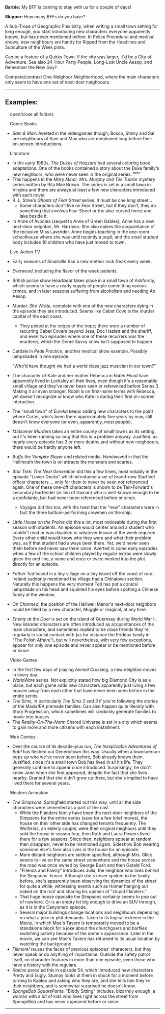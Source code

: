 **Barbie:** My BFF is coming to stay with us for a couple of days!

**Skipper:** How many BFFs do you have?

A Sub-Trope of Geographic Flexibility, when writing a small town setting for long enough, you start introducing new characters everyone apparently knows, but has never mentioned before. In Police Procedural and medical shows, new neighbours are handy for Ripped from the Headlines and Subculture of the Week plots.

Can be a feature of a Quirky Town. If the city was larger, it'd be a City of Adventure. See also 24-Hour Party People, Long-Lost Uncle Aesop, and Remember the New Guy?.

Compare/contrast One-Neighbor Neighborhood, where the main characters only seem to have _one_ set of next-door neighbours.

___

## Examples:

    open/close all folders 

    Comic Books 

-   _Sam & Max_: Averted in the videogames though; Bosco, Stinky and Sal are neighbours of Sam and Max who are mentioned long before their on-screen introductions.

    Literature 

-   In the early 1980s, _The Dukes of Hazzard_ had several coloring book adaptations. One of the books contained a story about the Duke family's new neighbors, who were never seen in the original series. <sup>note&nbsp;</sup> 
-   This happens in the _Mary Minor, Mrs. Murphy and Tee Tucker_ mystery series written by Rita Mae Brown. The series is set in a small town in Virginia and there are always at least a few new characters introduced with each novel.
-   R. L. Stine's _Ghosts of Fear Street_ series. It must be one long street...
    -   Some characters don't live on Fear Street, but if they don't, they do something that _involves_ Fear Street or the also-cursed forest and lake beside it.
-   In Anne of Avonlea (sequel to Anne of Green Gables), Anne has a new next-door neighbor, Mr. Harrison. She also makes the acquaintance of the reclusive Miss Lavender. Anne begins teaching in the one-room schoolhouse where she was until recently a pupil, and the small student body includes 10 children who have just moved to town.

    Live-Action TV 

-   Early seasons of _Smallville_ had a new meteor rock freak every week.
-   _Everwood_, including the flavor of the week patients.
-   British police show _Heartbeat_ takes place in a small town of Ashfordly, which seems to have a ready supply of people committing various crimes, and in later seasons suffering from alcoholism and needing An Aesop.
-   _Murder, She Wrote_, complete with one of the new characters dying in the episode they are introduced. Seems like Cabot Cove is the murder capital of the east coast.
    -   They poked at the edges of the trope; there were a number of recurring Cabet Covers beyond Jess, Doc Hazlett and the sheriff, and even two episodes where one of these recurrers was the murderer, which the Genre Savvy know isn't supposed to happen.
-   Cardale in _Peak Practice_, another medical show example. Possibly lampshaded in one episode:
    
    "Who'd have thought we had a world class jazz musician in our town?"
    
-   The character of Kate and her mother Rebecca in _Robin Hood_ have apparently lived in Locksley all their lives, even though it's a reasonably small village and they've never been seen or referenced before Series 3. Making it all even stranger, Robin is on first-name terms with Rebecca, yet doesn't recognize or know who Kate is during their first on-screen interaction.
-   The "small town" of _Eureka_ keeps adding new characters to the point where Carter, who's been there approximately five years by now, still doesn't know everyone (or even, apparently, most people).
-   _Midsomer Murders_ takes an entire county of small towns as its setting, but it's been running so long that this is a problem anyway. Justified, as nearly every episode has 3 or more deaths and without new neighbours, there would be hardly anyone left.
-   _Buffy the Vampire Slayer_ and related media. Handwaved in that the Hellmouth the town is on attracts the monsters and scaries.
-   _Star Trek: The Next Generation_ did this a few times, most notably in the episode "Lower Decks" which introduced a set of brand-new Starfleet officer characters ... only for them to never be seen nor referenced again. One of these one-off characters is shown to be Ten-Forward's secondary bartender (in lieu of Guinan) who is well-known enough to be a confidante, but had never been referenced before or since.
    -   Voyager did this too, with the twist that the "new" characters were in fact the three bottom-performing crewmen on the ship.
-   _Little House on the Prairie_ did this a lot, most noticeable during the first season with students. An episode would center around a student who couldn't read or was disabled or whatever lesson of the week required. Every other child would know who they were and what their problem was, as if that student had always been there. Yet, we'd never seen them before and never saw them since. Averted in some early episodes when a few of the school children played by regular extras were slowly given the odd line, a name and once or twice worked into the plot directly for an episode.
-   _Father Ted_ based in a tiny village on a tiny island off the coast of rural Ireland suddenly mentioned the village had a Chinatown section. Naturally this happens the very moment Ted has put a conical lampshade on his head and squinted his eyes before spotting a Chinese family at the window.
-   On _Charmed_, the position of the Halliwell Manor's next-door neighbors could be filled by a new character, Muggle or magical, at any time.
-   _Enemy at the Door_ is set on the island of Guernsey during World War II. New islander characters are often introduced as acquaintances of the main characters, and sometimes implied to be close friends they're regularly in social contact with (as for instance the Prideux family in "The Polish Affaire"), but will nevertheless, with very few exceptions, appear for only one episode and never appear or be mentioned before or since.

    Video Games 

-   In the first few days of playing _Animal Crossing_, a new neighbor moves in every day.
-   _WarioWare_ series. Not explicitly stated how big Diamond City is as a place, but each game adds new characters apparently just living a few houses away from each other that have never been seen before in the entire series.
-   _The Sims_, in particularly _The Sims 2_ and _3_ if you're following the stories of the Maxis/EA premade families. Can also happen quite literally with Story Progression, which sometimes will randomly generate families to movie into houses.
-   The _Reality-On-The-Norm_ Shared Universe is set in a city which seems to gain more and more citizens with each installment.

    Web Comics 

-   Over the course of its decade-plus run, _The Inexplicable Adventures of Bob!_ has fleshed out Generictown this way. Usually when a townsperson pops up who we've never seen before, Bob already knows them. Justified, since it's a small town Bob has lived in all his life. They generally continue to appear once introduced. Surprisingly, he didn't know _Jean_ when she first appeared, despite the fact that she lives nearby. Granted that she didn't grow up there, but she's implied to have lived there for several years.

    Western Animation 

-   _The Simpsons_: Springfield started out this way, until all the side characters were cemented as a part of the cast.
    -   While the Flanders family have been the next-door neighbors of the Simpsons for the entire series (save for a few brief moves), the house on their other side has changed tenants frequently. The Winfields, an elderly couple, were their original neighbors until they sold the house in season four, then Ruth and Laura Powers lived there for a few seasons. Since then, neighbors appear at random, then disappear, never to be mentioned again. Sideshow Bob wearing someone else's face also lives in the house for an episode.
    -   More distant neighbors are seldom specified, although Mrs. Glick seems to live on the same street somewhere and the house across the road was once owned by George Bush and then Gerald Ford.
    -   "Friends and Family" introduces Julia, the neighbor who lives _behind_ the Simpsons' house. Although she's never spoken to the family before, she's apparently been observing the dynamics of the street for quite a while, witnessing events such as Homer hanging out naked on the roof and sharing his opinion of "stupid Flanders."
    -   That huge house opposite the Simpsons certainly seems to pop out of nowhere. Or is an empty lot big enough to drive an SUV through, as it is in the Canyonero episode.
    -   Several major buildings change locations and neighbours depending on what a joke or plot demands. Taken to its logical extreme in the Movie, in which Moe's Tavern is temporarily moved to be a standalone block for a joke about the churchgoers and barflies switching activity because of the dome's appearance. Later in the movie, we can see Moe's Tavern has returned to its usual location by watching the background.
-   _Fillmore!_ reuses the faces of previous episodes' characters, but they never speak or do anything of importance. Outside the safety patrol itself, no character features in more than one episode, even those who have a history with the regulars.
-   _Kaeloo_ parodied this in episode 54, which introduced new characters Pretty and Eugly. Stumpy looks at them in shock for a moment before turning to Kaeloo and asking who they are, and she tells him they're their neighbors, and is somewhat surprised he doesn't know.
-   _SpongeBob SquarePants_: "Biddy Sitting" includes, bizarrely enough, a woman with a lot of kids who lives right across the street from SpongeBob and has never appeared before or since.

___